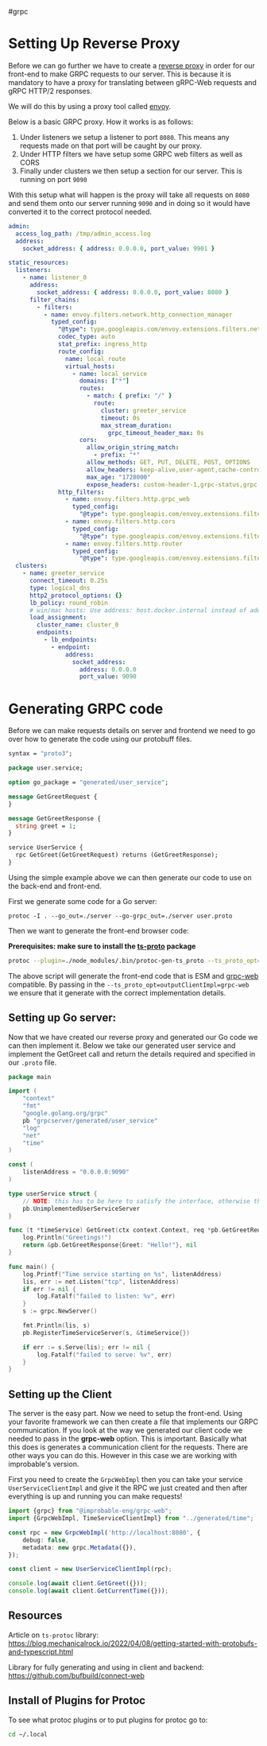 #grpc
# Setting Up Reverse Proxy

Before we can go further we have to create a [reverse proxy](https://grpc.io/blog/state-of-grpc-web/) in order for our front-end to make GRPC requests to our server. This is because it is mandatory to have a proxy for translating between gRPC-Web requests and gRPC HTTP/2 responses.

We will do this by using a proxy tool called [envoy](https://www.envoyproxy.io/docs/envoy/latest/start/install).

Below is a basic GRPC proxy. How it works is as follows:

1) Under listeners we setup a listener to port `8080`. This means any requests made on that port will be caught by our proxy.
2) Under HTTP filters we have setup some GRPC web filters as well as CORS
3) Finally under clusters we then setup a section for our server. This is running on port `9090` 

With this setup what will happen is the proxy will take all requests on `8080` and send them onto our server running `9090` and in doing so it would have converted it to the correct protocol needed.

```YAML
admin:
  access_log_path: /tmp/admin_access.log
  address:
    socket_address: { address: 0.0.0.0, port_value: 9901 }

static_resources:
  listeners:
    - name: listener_0
      address:
        socket_address: { address: 0.0.0.0, port_value: 8080 }
      filter_chains:
        - filters:
          - name: envoy.filters.network.http_connection_manager
            typed_config:
              "@type": type.googleapis.com/envoy.extensions.filters.network.http_connection_manager.v3.HttpConnectionManager
              codec_type: auto
              stat_prefix: ingress_http
              route_config:
                name: local_route
                virtual_hosts:
                  - name: local_service
                    domains: ["*"]
                    routes:
                      - match: { prefix: "/" }
                        route:
                          cluster: greeter_service
                          timeout: 0s
                          max_stream_duration:
                            grpc_timeout_header_max: 0s
                    cors:
                      allow_origin_string_match:
                        - prefix: "*"
                      allow_methods: GET, PUT, DELETE, POST, OPTIONS
                      allow_headers: keep-alive,user-agent,cache-control,content-type,content-transfer-encoding,custom-header-1,x-accept-content-transfer-encoding,x-accept-response-streaming,x-user-agent,x-grpc-web,grpc-timeout
                      max_age: "1728000"
                      expose_headers: custom-header-1,grpc-status,grpc-message
              http_filters:
                - name: envoy.filters.http.grpc_web
                  typed_config:
                    "@type": type.googleapis.com/envoy.extensions.filters.http.grpc_web.v3.GrpcWeb
                - name: envoy.filters.http.cors
                  typed_config:
                    "@type": type.googleapis.com/envoy.extensions.filters.http.cors.v3.Cors
                - name: envoy.filters.http.router
                  typed_config:
                    "@type": type.googleapis.com/envoy.extensions.filters.http.router.v3.Router
  clusters:
    - name: greeter_service
      connect_timeout: 0.25s
      type: logical_dns
      http2_protocol_options: {}
      lb_policy: round_robin
      # win/mac hosts: Use address: host.docker.internal instead of address: localhost in the line below
      load_assignment:
        cluster_name: cluster_0
        endpoints:
          - lb_endpoints:
            - endpoint:
                address:
                  socket_address:
                    address: 0.0.0.0
                    port_value: 9090
```

# Generating GRPC code

Before we can make requests details on server and frontend we need to go over how to generate the code using our protobuff files.

```proto
syntax = "proto3";

package user.service;

option go_package = "generated/user_service";

message GetGreetRequest {
}

message GetGreetResponse {
  string greet = 1;
}

service UserService {
  rpc GetGreet(GetGreetRequest) returns (GetGreetResponse);
}
```

Using the simple example above we can then generate our code to use on the back-end and front-end. 

First we generate some code for a Go server:

```shell
protoc -I . --go_out=./server --go-grpc_out=./server user.proto
```

Then we want to generate the front-end browser code:

**Prerequisites: make sure to install the [ts-proto](https://github.com/stephenh/ts-proto) package**

```sh
protoc --plugin=./node_modules/.bin/protoc-gen-ts_proto --ts_proto_opt=outputClientImpl=grpc-web --ts_proto_out=./client/generated user.proto
```

The above script will generate the front-end code that is ESM and [grpc-web](https://github.com/improbable-eng/grpc-web) compatible. By passing in the `--ts_proto_opt=outputClientImpl=grpc-web` we ensure that it generate with the correct implementation details.

## Setting up Go server:

Now that we have created our reverse proxy and generated our Go code we can then implement it. Below we take our generated user service and implement the GetGreet call and return the details required and specified in our `.proto` file.

```go
package main

import (
	"context"
	"fmt"
	"google.golang.org/grpc"
	pb "grpcserver/generated/user_service"
	"log"
	"net"
	"time"
)

const (
	listenAddress = "0.0.0.0:9090"
)

type userService struct {
	// NOTE: this has to be here to satisfy the interface, otherwise the compiler will complain
	pb.UnimplementedUserServiceServer
}

func (t *timeService) GetGreet(ctx context.Context, req *pb.GetGreetRequest) (*pb.GetGreetResponse, error) {
	log.Println("Greetings!")
	return &pb.GetGreetResponse{Greet: "Hello!"}, nil
}

func main() {
	log.Printf("Time service starting on %s", listenAddress)
	lis, err := net.Listen("tcp", listenAddress)
	if err != nil {
		log.Fatalf("failed to listen: %v", err)
	}
	s := grpc.NewServer()

	fmt.Println(lis, s)
	pb.RegisterTimeServiceServer(s, &timeService{})

	if err := s.Serve(lis); err != nil {
		log.Fatalf("failed to serve: %v", err)
	}
}
```


## Setting up the Client

The server is the easy part. Now we need to setup the front-end. Using your favorite framework we can then create a file that implements our GRPC communication. If you look at the way we generated our client code we needed to pass in the **grpc-web** option. This is important. Basically what this does is generates a communication client for the requests. There are other ways you can do this. However in this case we are working with improbable's  version. 

First you need to create the `GrpcWebImpl` then you can take your service `UserServiceClientImpl` and give it the RPC we just created and then after everything is up and running you can make requests!

```ts
import {grpc} from "@improbable-eng/grpc-web";
import {GrpcWebImpl, TimeServiceClientImpl} from "../generated/time";

const rpc = new GrpcWebImpl('http://localhost:8080', {
    debug: false,
    metadata: new grpc.Metadata({}),
});

const client = new UserServiceClientImpl(rpc);

console.log(await client.GetGreet({}));
console.log(await client.GetCurrentTime({}));
```

## Resources

Article on `ts-protoc` library:
https://blog.mechanicalrock.io/2022/04/08/getting-started-with-protobufs-and-typescript.html

Library for fully generating and using in client and backend:
https://github.com/bufbuild/connect-web

## Install of Plugins for Protoc

To see what protoc plugins or to put plugins for protoc go to: 

```sh
cd ~/.local
```